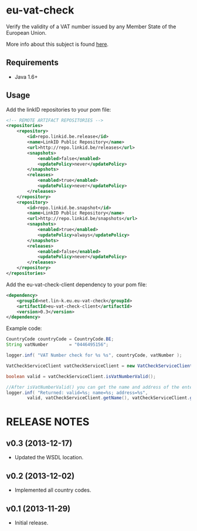 eu-vat-check
============

Verify the validity of a VAT number issued by any Member State of the European Union.

More info about this subject is found [here](http://ec.europa.eu/taxation_customs/vies/).

Requirements
------------

* Java 1.6+

Usage
-----

Add the linkID repositories to your pom file:
```xml
<!-- REMOTE ARTIFACT REPOSITORIES -->
<repositories>
    <repository>
        <id>repo.linkid.be.release</id>
        <name>LinkID Public Repository</name>
        <url>http://repo.linkid.be/releases</url>
        <snapshots>
            <enabled>false</enabled>
            <updatePolicy>never</updatePolicy>
        </snapshots>
        <releases>
            <enabled>true</enabled>
            <updatePolicy>never</updatePolicy>
        </releases>
    </repository>
    <repository>
        <id>repo.linkid.be.snapshot</id>
        <name>LinkID Public Repository</name>
        <url>http://repo.linkid.be/snapshots</url>
        <snapshots>
            <enabled>true</enabled>
            <updatePolicy>always</updatePolicy>
        </snapshots>
        <releases>
            <enabled>false</enabled>
            <updatePolicy>never</updatePolicy>
        </releases>
    </repository>
</repositories>
```

Add the eu-vat-check-client dependency to your pom file:
```xml
<dependency>
    <groupId>net.lin-k.eu.eu-vat-check</groupId>
    <artifactId>eu-vat-check-client</artifactId>
    <version>0.3</version>
</dependency>
```

Example code:
```java
CountryCode countryCode = CountryCode.BE;
String vatNumber        = "0446495156";

logger.inf( "VAT Number check for %s %s", countryCode, vatNumber );

VatCheckServiceClient vatCheckServiceClient = new VatCheckServiceClient( countryCode, vatNumber );

boolean valid = vatCheckServiceClient.isVatNumberValid();

//After isVatNumberValid() you can get the name and address of the enterprise
logger.inf( "Returned: valid=%s; name=%s; address=%s",
        valid, vatCheckServiceClient.getName(), vatCheckServiceClient.getAddress() );
```

RELEASE NOTES
=============

v0.3 (2013-12-17)
-----------------

* Updated the WSDL location.

v0.2 (2013-12-02)
-----------------

* Implemented all country codes.

v0.1 (2013-11-29)
-----------------

* Initial release.
